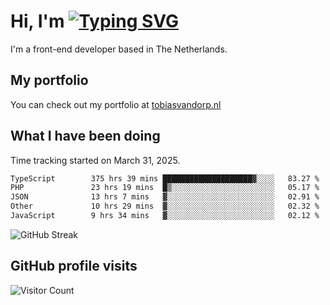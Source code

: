 # Hi, I'm [![Typing SVG](https://readme-typing-svg.demolab.com?font=Fira+Code&pause=1000&width=435&lines=tobiasvdorp)](https://git.io/typing-svg)

I'm a front-end developer based in The Netherlands.

## My portfolio

You can check out my portfolio at [tobiasvandorp.nl](https://www.tobiasvandorp.nl/)

## What I have been doing

Time tracking started on March 31, 2025.

<!--START_SECTION:waka-->

```txt
TypeScript        375 hrs 39 mins ████████████████████▓░░░░   83.27 %
PHP               23 hrs 19 mins  █▒░░░░░░░░░░░░░░░░░░░░░░░   05.17 %
JSON              13 hrs 7 mins   ▓░░░░░░░░░░░░░░░░░░░░░░░░   02.91 %
Other             10 hrs 29 mins  ▓░░░░░░░░░░░░░░░░░░░░░░░░   02.32 %
JavaScript        9 hrs 34 mins   ▓░░░░░░░░░░░░░░░░░░░░░░░░   02.12 %
```

<!--END_SECTION:waka-->

![GitHub Streak](https://streak-stats.demolab.com?user=tobiasvdorp&theme=dark&hide_border=true&mode=weekly&background=36%2C6400A6%2C000000)

## GitHub profile visits

![Visitor Count](https://profile-counter.glitch.me/tobiasvdorp/count.svg)

